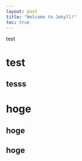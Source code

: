 ```yaml
---
layout: post
title: "Welcome to Jekyll!"
toc: true
---
```


test

# test
## tesss


# hoge

## hoge
## hoge
